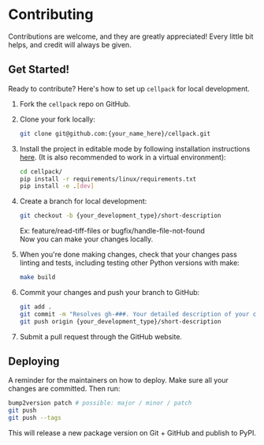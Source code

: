 # Contributing

Contributions are welcome, and they are greatly appreciated! Every little bit
helps, and credit will always be given.

## Get Started!

Ready to contribute? Here's how to set up `cellpack` for local development.

1. Fork the `cellpack` repo on GitHub.

2. Clone your fork locally:

    ```bash
    git clone git@github.com:{your_name_here}/cellpack.git
    ```

3. Install the project in editable mode by following installation instructions [here](docs/INSTALL.md). (It is also recommended to work in a virtual environment):

    ```bash
    cd cellpack/
    pip install -r requirements/linux/requirements.txt
    pip install -e .[dev]
    ```

4. Create a branch for local development:

    ```bash
    git checkout -b {your_development_type}/short-description
    ```

    Ex: feature/read-tiff-files or bugfix/handle-file-not-found<br>
    Now you can make your changes locally.

5. When you're done making changes, check that your changes pass linting and
   tests, including testing other Python versions with make:

    ```bash
    make build
    ```

6. Commit your changes and push your branch to GitHub:

    ```bash
    git add .
    git commit -m "Resolves gh-###. Your detailed description of your changes."
    git push origin {your_development_type}/short-description
    ```

7. Submit a pull request through the GitHub website.

## Deploying

A reminder for the maintainers on how to deploy.
Make sure all your changes are committed.
Then run:

```bash
bump2version patch # possible: major / minor / patch
git push
git push --tags
```

This will release a new package version on Git + GitHub and publish to PyPI.
